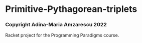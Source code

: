 # Primitive-Pythagorean-triplets
### Copyright Adina-Maria Amzarescu 2022

Racket project for the Programming Paradigms course. 




